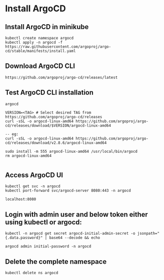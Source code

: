 # Install ArgoCD

## Install ArgoCD in minikube
```
kubectl create namespace argocd
kubectl apply -n argocd -f https://raw.githubusercontent.com/argoproj/argo-cd/stable/manifests/install.yaml

```

## Download ArgoCD CLI

```
https://github.com/argoproj/argo-cd/releases/latest

```

## Test ArgoCD CLI installation
```
argocd

VERSION=<TAG> # Select desired TAG from https://github.com/argoproj/argo-cd/releases
curl -sSL -o argocd-linux-amd64 https://github.com/argoproj/argo-cd/releases/download/$VERSION/argocd-linux-amd64

-- eg: 
curl -sSL -o argocd-linux-amd64 https://github.com/argoproj/argo-cd/releases/download/v2.8.6/argocd-linux-amd64

sudo install -m 555 argocd-linux-amd64 /usr/local/bin/argocd
rm argocd-linux-amd64


```
## Access ArgoCD UI
```
kubectl get svc -n argocd
kubectl port-forward svc/argocd-server 8080:443 -n argocd

localhost:8080
```
## Login with admin user and below token either using kubectl or argocd:
```
kubectl -n argocd get secret argocd-initial-admin-secret -o jsonpath="{.data.password}" | base64 --decode && echo

argocd admin initial-password -n argocd
```

## Delete the complete namespace

```
kubectl delete ns argocd

```